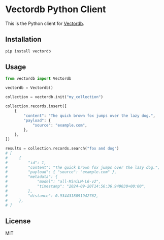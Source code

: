 # Vectordb Python Client

This is the Python client for [Vectordb](https://vectordb.com).

## Installation

```bash
pip install vectordb
```

## Usage

```python
from vectordb import Vectordb

vectordb = Vectordb()

collection = vectordb.init("my_collection")

collection.records.insert([
    {
        "content": "The quick brown fox jumps over the lazy dog.",
        "payload": {
            "source": "example.com",
        },
    },
])

results = collection.records.search("fox and dog")
# [
#     {
#         "id": 1,
#         "content": "The quick brown fox jumps over the lazy dog.",
#         "payload": { "source": "example.com" },
#         "metadata": {
#             "model": "all-MiniLM-L6-v2",
#             "timestamp": "2024-09-20T14:56:36.949030+00:00",
#         },
#         "distance": 0.9344318091942762,
#     },
# ]
```

## License

MIT

